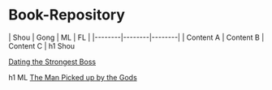 # Book-Repository

| Shou | Gong | ML | FL |
|--------|--------|--------|
| Content A | Content B | Content C |
h1 Shou

[Dating the Strongest Boss](The%20Book%20Nook/BL/Shou/Dating%20the%20Strongest%20Boss.txt)

h1 ML
[The Man Picked up by the Gods](The%20Book%20Nook/Straight/ML/The%20Man%20Pickeed%20up%20by%20the%20Gods.txt)

